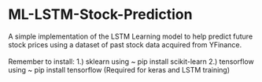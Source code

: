 # ML-LSTM-Stock-Prediction
A simple implementation of the LSTM Learning model to help predict future stock prices using a dataset of past stock data acquired from YFinance.
<br><br>
Remember to install: 
1.) sklearn using ~ pip install scikit-learn
2.) tensorflow using ~ pip install tensorflow (Required for keras and LSTM training)
